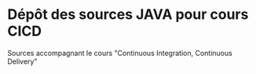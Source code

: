 # Dépôt des sources JAVA pour cours CICD 

Sources accompagnant le cours "Continuous Integration, Continuous Delivery"
